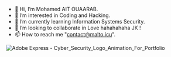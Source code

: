 - 👋 Hi, I’m Mohamed AIT OUAARAB.
- 👀 I’m interested in Coding and Hacking.
- 🌱 I’m currently learning Information Systems Security.
- 💞️ I’m looking to collaborate in Love hahahahaha JK !
- 📫 How to reach me "contact@malto.icu".
  
![Adobe Express - Cyber_Security_Logo_Animation_For_Portfolio](https://github.com/user-attachments/assets/cd56b93a-d3bf-4b44-b7e5-3f883e633350)

<!---
MALTOisHERE/MALTOisHERE is a ✨ special ✨ repository because its `README.md` (this file) appears on your GitHub profile.
You can click the Preview link to take a look at your changes.
--->
